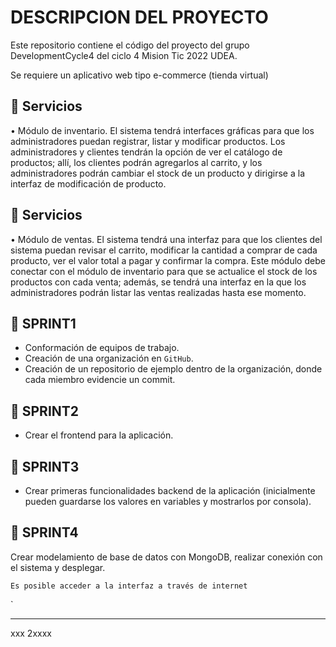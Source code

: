 # DESCRIPCION DEL PROYECTO

Este repositorio contiene el código del proyecto del grupo DevelopmentCycle4
del ciclo 4 Mision Tic 2022 UDEA.

Se requiere un aplicativo web tipo e-commerce (tienda virtual)


## 🔹 Servicios

• Módulo de inventario. El sistema tendrá interfaces gráficas para que los
administradores puedan registrar, listar y modificar productos. Los
administradores y clientes tendrán la opción de ver el catálogo de productos;
allí, los clientes podrán agregarlos al carrito, y los administradores podrán
cambiar el stock de un producto y dirigirse a la interfaz de modificación de
producto.

## 🔹 Servicios

• Módulo de ventas. El sistema tendrá una interfaz para que los clientes del
sistema puedan revisar el carrito, modificar la cantidad a comprar de cada
producto, ver el valor total a pagar y confirmar la compra. Este módulo debe
conectar con el módulo de inventario para que se actualice el stock de los
productos con cada venta; además, se tendrá una interfaz en la que los
administradores podrán listar las ventas realizadas hasta ese momento.

## 🔸 **SPRINT1**
- Conformación de equipos de trabajo.
- Creación de una organización en `GitHub`.
- Creación de un repositorio de ejemplo dentro de la organización, donde cada miembro evidencie un commit.


## 🔸 **SPRINT2**
- Crear el frontend para la aplicación.

## 🔸 **SPRINT3**

- Crear primeras funcionalidades backend de la aplicación
  (inicialmente pueden guardarse los valores en variables y mostrarlos por
  consola).

## 🔸 **SPRINT4**
Crear modelamiento de base de datos con MongoDB, realizar
conexión con el sistema y desplegar.

    Es posible acceder a la interfaz a través de internet
`

-------
xxx
2xxxx